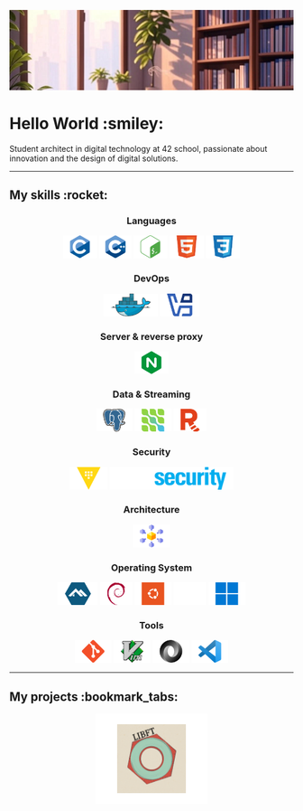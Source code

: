 ![Bannière de profil](./assets/banner.jpg)
<h1>Hello World :smiley:</h1>
<p>Student architect in digital technology at 42 school, passionate about innovation and the design of digital solutions.</p>
<hr/>
<h2>My skills :rocket:</h2>
<h3 align="center">Languages</h3>
<p align="center">
	<img src="./assets/c.svg" alt="C icone" title="C" width="auto" height="40"/>
	<img src="./assets/cpp.svg" alt="C++ icone" title="C++" width="auto" height="40"/>
	<img src="./assets/bash_logo.svg" alt="Bash icone" title="Bash" width="auto" height="40"/>
	<img src="./assets/html5.svg" alt="HTML5 icone" title="HTML5" width="auto" height="40"/>
	<img src="./assets/css3.svg" alt="CSS3 icone" title="CSS3" width="auto" height="40"/>
</p>
<h3 align="center">DevOps</h3>
<p align="center">
	<img src="./assets/docker_logo.svg" alt="Docker icone" title="Docker" width="auto" height="40"/>
	<img src="./assets/virtualbox_logo.svg" alt="Virtualbox icone" title="Virtualbox" width="auto" height="40"/>
</p>
<h3 align="center">Server & reverse proxy</h3>
<p align="center">
	<img src="./assets/nginx_logo.svg" alt="Nginx icone" title="Nginx" width="auto" height="40"/>
</p>
<h3 align="center">Data & Streaming</h3>
<p align="center">
	<img src="./assets/postgresql.svg" alt="PostgreSQL icone" title="PostgreSQL" width="auto" height="40"/>
	<img src="./assets/debezium_logo.svg" alt="Debezium icone" title="Debezium" width="auto" height="40"/>
	<img src="./assets/redpanda_logo.svg" alt="Redpanda icone" title="Redpanda" width="auto" height="40"/>
</p>
<h3 align="center">Security</h3>
<p align="center">
	<img src="./assets/vault_logo.svg" alt="Vault icone" title="Vault" width="auto" height="40"/>
	<img src="./assets/modsecurity_logo.svg" alt="Modsecurity icone" title="Modsecurity" width="auto" height="40"/>
</p>
<h3 align="center">Architecture</h3>
<p align="center">
	<img src="./assets/microservices.svg" alt="Microservices icone" title="Microservices" width="auto" height="40"/>
</p>
<h3 align="center">Operating System</h3>
<p align="center">
	<img src="./assets/alpinelinux_logo.svg" alt="Alpine Linux icone" title="Alpine Linux" width="auto" height="40"/>
	<img src="./assets/debian_logo.svg" alt="Debian icone" title="Debian" width="auto" height="40"/>
	<img src="./assets/ubuntu_logo.svg" alt="Ubuntu icone" title="Ubuntu" width="auto" height="40"/>
	<img src="./assets/macos_logo.svg" alt="MacOS icone" title="MacOS" width="auto" height="40"/>
	<img src="./assets/windows_logo.svg" alt="Windows icone" title="Windows" width="auto" height="40"/>
</p>
<h3 align="center">Tools</h3>
<p align="center">
	<img src="./assets/git_logo.svg" alt="Git icone" title="Git" width="auto" height="40"/>
	<img src="./assets/vim_logo.svg" alt="Vim icone" title="Vim" width="auto" height="40"/>
	<img src="./assets/json_logo.svg" alt="Json icone" title="Json" width="auto" height="40"/>
	<img src="./assets/vscode_logo.svg" alt="VSCode icone" title="VSCode" width="auto" height="40"/>
</p>
<hr/>
<h2>My projects :bookmark_tabs:</h2>
<p align="center">
	<img src="./assets/LIBFT.svg" alt="LIBFT" title="LIBFT" width="auto" height="160"/>
</p>
